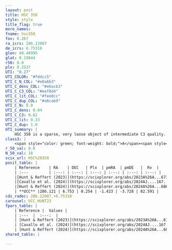 ```yaml
---
layout: post
title: HSC 358
style: style
title_flag: true
more_names: 
fname: hsc358
fov: 0.267
ra_icrs: 286.12087
de_icrs: 6.75318
glon: 40.40995
glat: 0.19844
r50: 8.0
plx: 0.2537
UTI: "0.27"
UTI_COLOR: "#fddcc5"
UTI_C_N_COL: "#e0a6b3"
UTI_C_dens_COL: "#e6acb3"
UTI_C_C3_COL: "#eef8d4"
UTI_C_lit_COL: "#fee8cc"
UTI_C_dup_COL: "#a6cab9"
UTI_C_N: 0.0
UTI_C_dens: 0.04
UTI_C_C3: 0.62
UTI_C_lit: 0.33
UTI_C_dup: 1.0
UTI_summary: |
    HSC 358 is a sparse, very loose object of intermediate C3 quality. It was recently reported in the literature.<br><br><span style="color: #99180f; font-weight: bold;">Warning: </span>contains less than 25 stars with <i>P>0.5</i> estimated.
class3: |
    <span style="color: green; font-weight: bold;">A</span><span style="color: red; font-weight: bold;">C</span>
r_50_val: 8.0
N_50_val: 18
scix_url: HSC%20358
posit_table: |
    | Reference    | RA    | DEC   | Plx  | pmRA  | pmDE   |  Rv  |
    | :---         | :---: | :---: | :---: | :---: | :---: | :---: |
    |[Hunt & Reffert (2023)](https://scixplorer.org/abs/2023A%26A...673A.114H) | 286.082 | 6.723 | 0.252 | -1.415 | -3.687 | 39.883 |
    |[Cavallo et al. (2024)](https://scixplorer.org/abs/2024AJ....167...12C) | 286.031 | 6.727 | 0.27 | -- | -- | -- |
    |[Hunt & Reffert (2024)](https://scixplorer.org/abs/2024A%26A...686A..42H) | 286.082 | 6.723 | 0.252 | -1.415 | -3.687 | 39.883 |
    | **UCC** |286.121 | 6.753 | 0.254 | -1.423 | -3.728 | 82.591 | 
cds_radec: 286.12087,+6.75318
carousel: UCC_HUNT23
fpars_table: |
    | Reference |  Values |
    | :---  |  :---:  |
    | [Hunt & Reffert (2023)](https://scixplorer.org/abs/2023A%26A...673A.114H) | `AV50=6.372, diffAV50=2.809, MOD50=12.386, logAge50=8.366` |
    | [Cavallo et al. (2024)](https://scixplorer.org/abs/2024AJ....167...12C) | `AV50=5.5, dMod50=12.92, logAge50=7.75, [Fe/H]50=0.61` |
    | [Hunt & Reffert (2024)](https://scixplorer.org/abs/2024A%26A...686A..42H) | `MassJ=29367.6` |
shared_table: |
    
---
```

